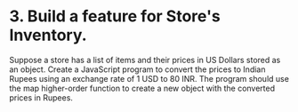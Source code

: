 # 3. Build a feature for Store's Inventory.

Suppose a store has a list of items and their prices in US Dollars stored as an object. Create a JavaScript program to convert the prices to Indian Rupees using an exchange rate of 1 USD to 80 INR. The program should use the map higher-order function to create a new object with the converted prices in Rupees.


